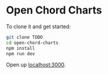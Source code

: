 # Open Chord Charts

To clone it and get started:

```bash
git clone TODO
cd open-chord-charts
npm install
npm run dev
```

Open up [localhost:3000](http://localhost:3000).
